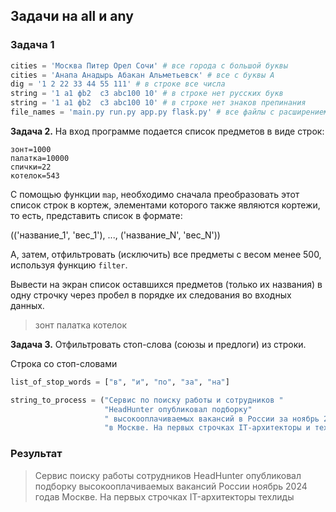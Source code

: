 ## Задачи на all и any

### Задача 1

```python
cities = 'Москва Питер Орел Сочи' # все города с большой буквы
cities = 'Анапа Анадырь Абакан Альметьевск' # все с буквы А
dig = '1 2 22 33 44 55 111' # в строке все числа
string = '1 a1 фb2  c3 abc100 10' # в строке нет русских букв
string = '1 a1 фb2  c3 abc100 10' # в строке нет знаков препинания
file_names = 'main.py run.py app.py flask.py' # все файлы с расширением *.py

```


__Задача 2.__ На вход программе подается список предметов в виде строк:

```
зонт=1000
палатка=10000
спички=22
котелок=543
```

С помощью функции `map`, необходимо сначала преобразовать этот список строк в кортеж, элементами которого также являются кортежи, то есть, представить список в формате:

(('название_1', 'вес_1'), ..., ('название_N', 'вес_N'))

А, затем, отфильтровать (исключить) все предметы с весом менее 500, используя функцию `filter`. 

Вывести на экран список оставшихся предметов (только их названия) в одну строчку через пробел в порядке их следования во входных данных.

> зонт палатка котелок



__Задача 3.__ Отфильтровать стоп-слова (союзы и предлоги) из строки.

Строка со стоп-словами
```python
list_of_stop_words = ["в", "и", "по", "за", "на"]

string_to_process = ("Сервис по поиску работы и сотрудников "
                     "HeadHunter опубликовал подборку"
                     " высокооплачиваемых вакансий в России за ноябрь 2024 года"
                     "в Москве. На первых строчках IT-архитекторы и техлиды  ")

```


### Результат
> Сервис поиску работы сотрудников HeadHunter опубликовал подборку высокооплачиваемых вакансий России ноябрь 2024 годав Москве. На первых строчках IT-архитекторы техлиды


